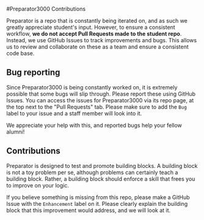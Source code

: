 #Preparator3000 Contributions

Preparator is a repo that is constantly being iterated on, and as such we greatly appreciate student's input. However, to ensure a consistent workflow, **we do not accept Pull Requests made to the student repo**. Instead, we use GitHub Issues to track improvements and bugs. This allows us to review and collaborate on these as a team and ensure a consistent code base.

## Bug reporting

Since Preparator3000 is being constantly worked on, it is extremely possible that some bugs will slip through. Please report these using GitHub Issues. You can access the issues for Preparator3000 via its repo page, at the top next to the "Pull Requests" tab. Please make sure to add the `Bug` label to your issue and a staff member will look into it.

We appreciate your help with this, and reported bugs help your fellow alumni!

## Contributions

Preparator is designed to test and promote building blocks. A building block is not a toy problem per se, although problems can certainly teach a building block. Rather, a building block should enforce a skill that frees you to improve on your logic.

If you believe something is missing from this repo, please make a GitHub Issue with the `Enhancement` label on it. Please clearly explain the building block that this improvement would address, and we will look at it.